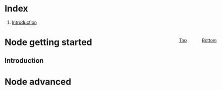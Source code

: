 <head>
<style> 
.top{
position:fixed; 
right:15%; 
top:5%
}
.bottom{
position:fixed; 
right:5%; 
top:5%
}
</style>
<head>


<span id="top"></span>

# Index

1. [Introduction](#introduction)


# Node getting started


<a href="#top" class="top">  Top </a>
<a href="#bottom" class="bottom">  Bottom </a>
<span id="introduction"></span>

## Introduction 


# Node advanced

